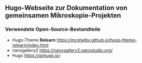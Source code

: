 ## Hugo-Webseite zur Dokumentation von gemeinsamen Mikroskopie-Projekten

### Verwendete Open-Source-Bestandteile

- Hugo-Theme **Relearn** https://mcshelby.github.io/hugo-theme-relearn/index.html
- nanogallery2 https://nanogallery2.nanostudio.org/
- Hugo https://gohugo.io/

 
